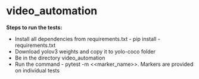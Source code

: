 # video_automation
**Steps to run the tests:**
* Install all dependencies from requirements.txt - pip install - requirements.txt
* Download yolov3 weights and copy it to yolo-coco folder
* Be in the directory video_automation 
* Run the command - pytest -m <<marker_name>>. Markers are provided on individual tests
